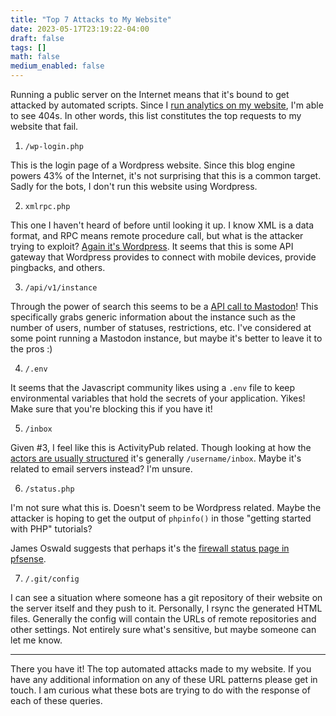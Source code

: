 ```yaml
---
title: "Top 7 Attacks to My Website"
date: 2023-05-17T23:19:22-04:00
draft: false
tags: []
math: false
medium_enabled: false
---
```


Running a public server on the Internet means that it's bound to get attacked by automated scripts. Since I [run analytics on my website](https://brandonrozek.com/blog/goaccess/), I'm able to see 404s. In other words, this list constitutes the top requests to my website that fail. 

1. `/wp-login.php`

This is the login page of a Wordpress website. Since this blog engine powers 43% of the Internet, it's not surprising that this is a common target. Sadly for the bots, I don't run this website using Wordpress.

2. `xmlrpc.php`

This one I haven't heard of before until looking it up. I know XML is a data format, and RPC means remote procedure call, but what is the attacker trying to exploit? [Again it's Wordpress](https://codex.wordpress.org/XML-RPC_Support). It seems that this is some API gateway that Wordpress provides to connect with mobile devices, provide pingbacks, and others.

3. `/api/v1/instance`

Through the power of search this seems to be a [API call to Mastodon](https://docs.joinmastodon.org/methods/instance/#v1)! This specifically grabs generic information about the instance such as the number of users, number of statuses, restrictions, etc. I've considered at some point running a Mastodon instance, but maybe it's better to leave it to the pros :)

4. `/.env`

It seems that the Javascript community likes using a `.env` file to keep environmental variables that hold the secrets of your application. Yikes! Make sure that you're blocking this if you have it!

5. `/inbox`

Given #3, I feel like this is ActivityPub related. Though looking at how the [actors are usually structured](https://www.w3.org/TR/activitypub/) it's generally `/username/inbox`. Maybe it's related to email servers instead? I'm unsure.

6. `/status.php`

I'm not sure what this is. Doesn't seem to be Wordpress related. Maybe the attacker is hoping to get the output of `phpinfo()` in those "getting started with PHP" tutorials?

James Oswald suggests that perhaps it's the [firewall status page in pfsense](https://github.com/pfsense/pfsense/blob/master/src/usr/local/www/status.php).

7. `/.git/config`

I can see a situation where someone has a git repository of their website on the server itself and they push to it. Personally, I rsync the generated HTML files. Generally the config will contain the URLs of remote repositories and other settings. Not entirely sure what's sensitive, but maybe someone can let me know.

---

There you have it! The top automated attacks made to my website. If you have any additional information on any of these URL patterns please get in touch. I am curious what these bots are trying to do with the response of each of these queries.

